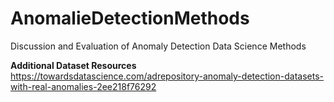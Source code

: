 # AnomalieDetectionMethods
Discussion and Evaluation of Anomaly Detection Data Science Methods

**Additional Dataset Resources**
https://towardsdatascience.com/adrepository-anomaly-detection-datasets-with-real-anomalies-2ee218f76292
